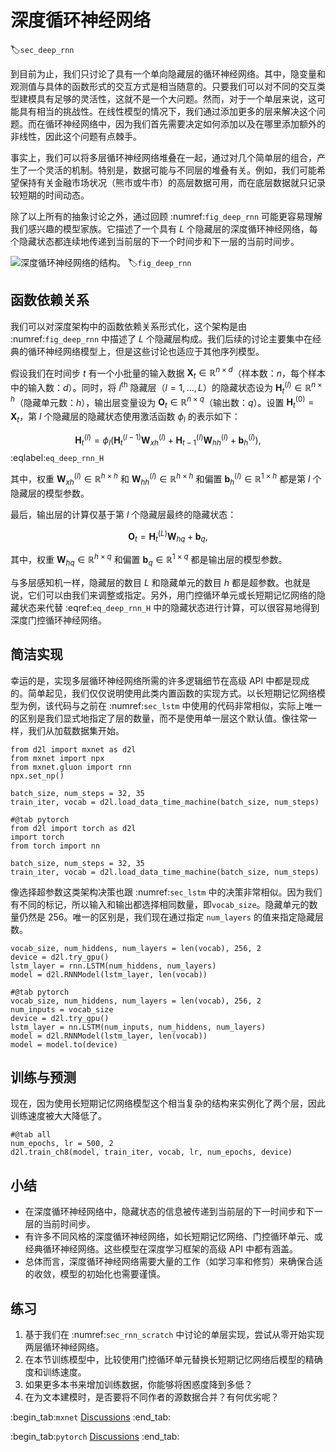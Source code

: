 # 深度循环神经网络

:label:`sec_deep_rnn`

到目前为止，我们只讨论了具有一个单向隐藏层的循环神经网络。其中，隐变量和观测值与具体的函数形式的交互方式是相当随意的。只要我们可以对不同的交互类型建模具有足够的灵活性，这就不是一个大问题。然而，对于一个单层来说，这可能具有相当的挑战性。在线性模型的情况下，我们通过添加更多的层来解决这个问题。而在循环神经网络中，因为我们首先需要决定如何添加以及在哪里添加额外的非线性，因此这个问题有点棘手。

事实上，我们可以将多层循环神经网络堆叠在一起，通过对几个简单层的组合，产生了一个灵活的机制。特别是，数据可能与不同层的堆叠有关。例如，我们可能希望保持有关金融市场状况（熊市或牛市）的高层数据可用，而在底层数据就只记录较短期的时间动态。

除了以上所有的抽象讨论之外，通过回顾 :numref:`fig_deep_rnn` 可能更容易理解我们感兴趣的模型家族。它描述了一个具有 $L$ 个隐藏层的深度循环神经网络，每个隐藏状态都连续地传递到当前层的下一个时间步和下一层的当前时间步。

![深度循环神经网络的结构。](../img/deep-rnn.svg)
:label:`fig_deep_rnn`

## 函数依赖关系

我们可以对深度架构中的函数依赖关系形式化，这个架构是由 :numref:`fig_deep_rnn` 中描述了 $L$ 个隐藏层构成。我们后续的讨论主要集中在经典的循环神经网络模型上，但是这些讨论也适应于其他序列模型。

假设我们在时间步 $t$ 有一个小批量的输入数据 $\mathbf{X}_t \in \mathbb{R}^{n \times d}$（样本数：$n$，每个样本中的输入数：$d$）。同时，将 $l^\mathrm{th}$ 隐藏层（$l=1,\ldots,L$）的隐藏状态设为 $\mathbf{H}_t^{(l)}  \in \mathbb{R}^{n \times h}$（隐藏单元数：$h$），输出层变量设为 $\mathbf{O}_t \in \mathbb{R}^{n \times q}$（输出数：$q$）。设置 $\mathbf{H}_t^{(0)} = \mathbf{X}_t$，第 $l$ 个隐藏层的隐藏状态使用激活函数 $\phi_l$ 的表示如下：

$$\mathbf{H}_t^{(l)} = \phi_l(\mathbf{H}_t^{(l-1)} \mathbf{W}_{xh}^{(l)} + \mathbf{H}_{t-1}^{(l)} \mathbf{W}_{hh}^{(l)}  + \mathbf{b}_h^{(l)}),$$
:eqlabel:`eq_deep_rnn_H`

其中，权重 $\mathbf{W}_{xh}^{(l)} \in \mathbb{R}^{h \times h}$ 和 $\mathbf{W}_{hh}^{(l)} \in \mathbb{R}^{h \times h}$ 和偏置 $\mathbf{b}_h^{(l)} \in \mathbb{R}^{1 \times h}$ 都是第 $l$ 个隐藏层的模型参数。

最后，输出层的计算仅基于第 $l$ 个隐藏层最终的隐藏状态：

$$\mathbf{O}_t = \mathbf{H}_t^{(L)} \mathbf{W}_{hq} + \mathbf{b}_q,$$

其中，权重 $\mathbf{W}_{hq} \in \mathbb{R}^{h \times q}$ 和偏置 $\mathbf{b}_q \in \mathbb{R}^{1 \times q}$ 都是输出层的模型参数。

与多层感知机一样，隐藏层的数目 $L$ 和隐藏单元的数目 $h$ 都是超参数。也就是说，它们可以由我们来调整或指定。另外，用门控循环单元或长短期记忆网络的隐藏状态来代替 :eqref:`eq_deep_rnn_H` 中的隐藏状态进行计算，可以很容易地得到深度门控循环神经网络。

## 简洁实现

幸运的是，实现多层循环神经网络所需的许多逻辑细节在高级 API 中都是现成的。简单起见，我们仅仅说明使用此类内置函数的实现方式。以长短期记忆网络模型为例，该代码与之前在 :numref:`sec_lstm` 中使用的代码非常相似，实际上唯一的区别是我们显式地指定了层的数量，而不是使用单一层这个默认值。像往常一样，我们从加载数据集开始。

```{.python .input}
from d2l import mxnet as d2l
from mxnet import npx
from mxnet.gluon import rnn
npx.set_np()

batch_size, num_steps = 32, 35
train_iter, vocab = d2l.load_data_time_machine(batch_size, num_steps)
```

```{.python .input}
#@tab pytorch
from d2l import torch as d2l
import torch
from torch import nn

batch_size, num_steps = 32, 35
train_iter, vocab = d2l.load_data_time_machine(batch_size, num_steps)
```

像选择超参数这类架构决策也跟 :numref:`sec_lstm` 中的决策非常相似。因为我们有不同的标记，所以输入和输出都选择相同数量，即`vocab_size`。隐藏单元的数量仍然是 $256$。唯一的区别是，我们现在通过指定 `num_layers` 的值来指定隐藏层数。

```{.python .input}
vocab_size, num_hiddens, num_layers = len(vocab), 256, 2
device = d2l.try_gpu()
lstm_layer = rnn.LSTM(num_hiddens, num_layers)
model = d2l.RNNModel(lstm_layer, len(vocab))
```

```{.python .input}
#@tab pytorch
vocab_size, num_hiddens, num_layers = len(vocab), 256, 2
num_inputs = vocab_size
device = d2l.try_gpu()
lstm_layer = nn.LSTM(num_inputs, num_hiddens, num_layers)
model = d2l.RNNModel(lstm_layer, len(vocab))
model = model.to(device)
```

## 训练与预测

现在，因为使用长短期记忆网络模型这个相当复杂的结构来实例化了两个层，因此训练速度被大大降低了。

```{.python .input}
#@tab all
num_epochs, lr = 500, 2
d2l.train_ch8(model, train_iter, vocab, lr, num_epochs, device)
```

## 小结

* 在深度循环神经网络中，隐藏状态的信息被传递到当前层的下一时间步和下一层的当前时间步。
* 有许多不同风格的深度循环神经网络，如长短期记忆网络、门控循环单元、或经典循环神经网络。这些模型在深度学习框架的高级 API 中都有涵盖。
* 总体而言，深度循环神经网络需要大量的工作（如学习率和修剪）来确保合适的收敛，模型的初始化也需要谨慎。

## 练习

1. 基于我们在 :numref:`sec_rnn_scratch` 中讨论的单层实现，尝试从零开始实现两层循环神经网络。
2. 在本节训练模型中，比较使用门控循环单元替换长短期记忆网络后模型的精确度和训练速度。
3. 如果更多本书来增加训练数据，你能够将困惑度降到多低？
4. 在为文本建模时，是否要将不同作者的源数据合并？有何优劣呢？

:begin_tab:`mxnet`
[Discussions](https://discuss.d2l.ai/t/2771)
:end_tab:

:begin_tab:`pytorch`
[Discussions](https://discuss.d2l.ai/t/2770)
:end_tab:
